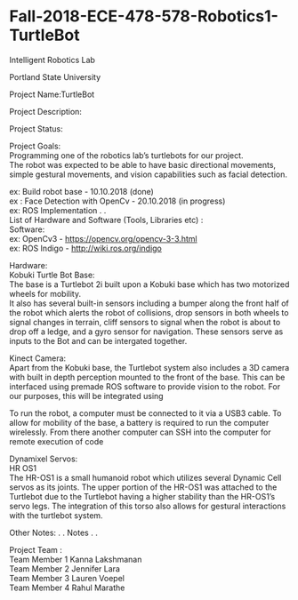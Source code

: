 # Fall-2018-ECE-478-578-Robotics1-TurtleBot
Intelligent Robotics Lab

Portland State University

Project Name:TurtleBot

Project Description:


Project Status:

Project Goals: <br />
Programming one of the robotics lab’s turtlebots for our project. <br /> The robot was expected to be able to have basic directional movements, simple gestural movements, and vision capabilities such as facial detection. 

ex: Build robot base - 10.10.2018 (done) <br />
ex : Face Detection with OpenCv - 20.10.2018 (in progress) <br />
ex: ROS Implementation . . <br />
List of Hardware and Software (Tools, Libraries etc) : <br />
Software: <br />
ex: OpenCv3 - https://opencv.org/opencv-3-3.html <br />
ex: ROS Indigo - http://wiki.ros.org/indigo <br />

Hardware: <br />
Kobuki Turtle Bot Base: <br />
The base is a Turtlebot 2i built upon a Kobuki base which has two motorized wheels for mobility. <br /> It also has several built-in sensors including a bumper along the front half of the robot which alerts the robot of collisions, drop sensors in both wheels to signal changes in terrain, cliff sensors to signal when the robot is about to drop off a ledge, and a gyro sensor for navigation.
These sensors serve as inputs to the Bot and can be intergated together.

Kinect Camera: <br />
Apart from the Kobuki base, the Turtlebot system also includes a 3D camera with built in depth perception mounted to the front of the base. This can be interfaced using premade ROS software to provide vision to the robot. For our purposes, this will be integrated using 

To run the robot, a computer must be connected to it via a USB3 cable. To allow for mobility of the base, a battery is required to run the computer wirelessly. From there another computer can SSH into the computer for remote execution of code

Dynamixel Servos: <br />
HR OS1 <br />
The HR-OS1 is a small humanoid robot which utilizes several Dynamic Cell servos as its joints. The upper portion of the HR-OS1 was attached to the Turtlebot due to the Turtlebot having a higher stability than the HR-OS1’s servo legs. The integration of this torso also allows for gestural interactions with the turtlebot system.


Other Notes:
. . Notes . .

Project Team : <br />
Team Member 1 Kanna Lakshmanan <br />
Team Member 2 Jennifer Lara <br />
Team Member 3 Lauren Voepel <br />
Team Member 4 Rahul Marathe
